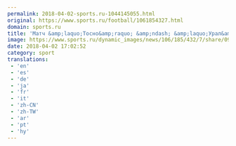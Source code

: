 ```yaml
---
permalink: 2018-04-02-sports.ru-1044145055.html
original: https://www.sports.ru/football/1061854327.html
domain: sports.ru
title: 'Матч &amp;laquo;Тосно&amp;raquo; &amp;ndash; &amp;laquo;Урал&amp;raquo; пройдет на &amp;laquo;Петровском&amp;raquo;'
image: https://www.sports.ru/dynamic_images/news/106/185/432/7/share/093bff.png
date: 2018-04-02 17:02:52
category: sport
translations: 
 - 'en'
 - 'es'
 - 'de'
 - 'ja'
 - 'fr'
 - 'it'
 - 'zh-CN'
 - 'zh-TW'
 - 'ar'
 - 'pt'
 - 'hy'
---
```



